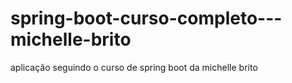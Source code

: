 # spring-boot-curso-completo---michelle-brito
aplicação seguindo o curso de spring boot da michelle brito
